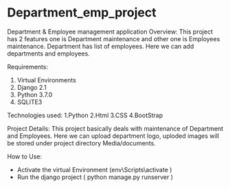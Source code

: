 # Department_emp_project
Department &amp; Employee management application
Overview:
  This project has 2 features one is Department maintenance and other one is Employees maintenance. Department has list of employees. 
  Here we can add departments and employees. 
  
 Requirements:
  1. Virtual Environments
  2. Django 2.1
  3. Python 3.7.0
  4. SQLITE3
  
 Technologies used:
  1.Python
  2.Html
  3.CSS
  4.BootStrap
  
 Project Details:
    This project basically deals with maintenance of Department and Employees. Here we can upload department logo, uploded images will be 
    stored under project directory Media/documents.
    
 How to Use:
  - Activate the virtual Environment (env\Scripts\activate )
  - Run the django project ( python manage.py runserver )

   
  
